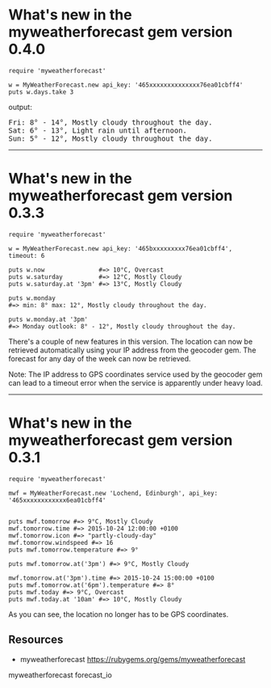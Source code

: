 # What's new in the myweatherforecast gem version 0.4.0

    require 'myweatherforecast'

    w = MyWeatherForecast.new api_key: '465xxxxxxxxxxxxxx76ea01cbff4'
    puts w.days.take 3

output:

<pre>
Fri: 8° - 14°, Mostly cloudy throughout the day.
Sat: 6° - 13°, Light rain until afternoon.
Sun: 5° - 12°, Mostly cloudy throughout the day.
</pre>

---------------------

# What's new in the myweatherforecast gem version 0.3.3

    require 'myweatherforecast'

    w = MyWeatherForecast.new api_key: '465bxxxxxxxxx76ea01cbff4', timeout: 6

    puts w.now               #=> 10°C, Overcast
    puts w.saturday          #=> 12°C, Mostly Cloudy
    puts w.saturday.at '3pm' #=> 13°C, Mostly Cloudy

    puts w.monday 
    #=> min: 8° max: 12°, Mostly cloudy throughout the day.

    puts w.monday.at '3pm'
    #=> Monday outlook: 8° - 12°, Mostly cloudy throughout the day.

There's a couple of new features in this version. The location can now be retrieved automatically using your IP address from the geocoder gem. The forecast for any day of the week can now be retrieved.

Note: The IP address to GPS coordinates service used by the geocoder gem can lead to a timeout error when the service is apparently under heavy load.

-------------


# What's new in the myweatherforecast gem version 0.3.1

    require 'myweatherforecast'

    mwf = MyWeatherForecast.new 'Lochend, Edinburgh', api_key: '465xxxxxxxxxxxx6ea01cbff4'


    puts mwf.tomorrow #=> 9°C, Mostly Cloudy
    mwf.tomorrow.time #=> 2015-10-24 12:00:00 +0100
    mwf.tomorrow.icon #=> "partly-cloudy-day"
    mwf.tomorrow.windspeed #=> 16
    puts mwf.tomorrow.temperature #=> 9°

    puts mwf.tomorrow.at('3pm') #=> 9°C, Mostly Cloudy

    mwf.tomorrow.at('3pm').time #=> 2015-10-24 15:00:00 +0100
    puts mwf.tomorrow.at('6pm').temperature #=> 8°
    puts mwf.today #=> 9°C, Overcast
    puts mwf.today.at '10am' #=> 10°C, Mostly Cloudy


As you can see, the location no longer has to be GPS coordinates.

## Resources

* myweatherforecast https://rubygems.org/gems/myweatherforecast

myweatherforecast forecast_io
